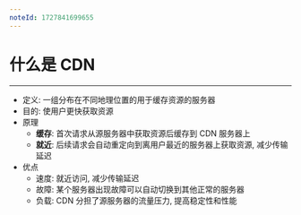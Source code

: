 ```yaml
---
noteId: 1727841699655
---
```



# 什么是 CDN
---
- 定义: 一组分布在不同地理位置的用于缓存资源的服务器
- 目的: 使用户更快获取资源
- 原理
	- **缓存**: 首次请求从源服务器中获取资源后缓存到 CDN 服务器上
	- **就近**: 后续请求会自动重定向到离用户最近的服务器上获取资源, 减少传输延迟
- 优点
	- 速度: 就近访问, 减少传输延迟
	- 故障: 某个服务器出现故障可以自动切换到其他正常的服务器
	- 负载: CDN 分担了源服务器的流量压力, 提高稳定性和性能